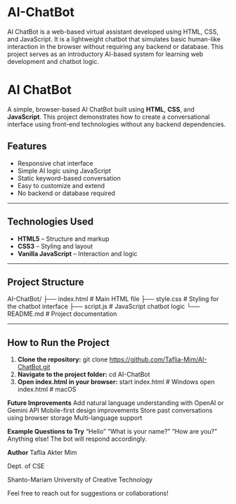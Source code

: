# AI-ChatBot
AI ChatBot is a web-based virtual assistant developed using HTML, CSS, and JavaScript. It is a lightweight chatbot that simulates basic human-like interaction in the browser without requiring any backend or database. This project serves as an introductory AI-based system for learning web development and chatbot logic.
# AI ChatBot

A simple, browser-based AI ChatBot built using **HTML**, **CSS**, and **JavaScript**. This project demonstrates how to create a conversational interface using front-end technologies without any backend dependencies.

##  Features

- Responsive chat interface
- Simple AI logic using JavaScript
- Static keyword-based conversation
- Easy to customize and extend
- No backend or database required

---

## Technologies Used

- **HTML5** – Structure and markup
- **CSS3** – Styling and layout
- **Vanilla JavaScript** – Interaction and logic

---

## Project Structure
AI-ChatBot/
├── index.html # Main HTML file
├── style.css # Styling for the chatbot interface
├── script.js # JavaScript chatbot logic
└── README.md # Project documentation

---

## How to Run the Project

1. **Clone the repository:**
   git clone https://github.com/Taflia-Mim/AI-ChatBot.git
2. **Navigate to the project folder:**
   cd AI-ChatBot
3. **Open index.html in your browser:**
   start index.html  # Windows
   open index.html   # macOS

**Future Improvements**
Add natural language understanding with OpenAI or Gemini API
Mobile-first design improvements
Store past conversations using browser storage
Multi-language support  

**Example Questions to Try**
“Hello”
“What is your name?”
“How are you?”
Anything else! The bot will respond accordingly.

**Author**
Taflia Akter Mim

Dept. of CSE

Shanto-Mariam University of Creative Technology

Feel free to reach out for suggestions or collaborations!

